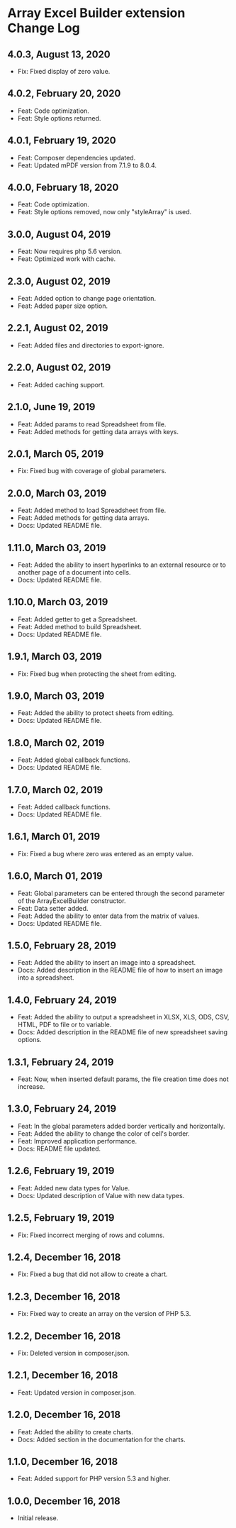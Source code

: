 
Array Excel Builder extension Change Log
========================================

4.0.3, August 13, 2020
------------------------

- Fix: Fixed display of zero value.

4.0.2, February 20, 2020
------------------------

- Feat: Code optimization.
- Feat: Style options returned.

4.0.1, February 19, 2020
------------------------

- Feat: Composer dependencies updated.
- Feat: Updated mPDF version from 7.1.9 to 8.0.4.

4.0.0, February 18, 2020
------------------------

- Feat: Code optimization.
- Feat: Style options removed, now only "styleArray" is used.

3.0.0, August 04, 2019
------------------------

- Feat: Now requires php 5.6 version.
- Feat: Optimized work with cache.

2.3.0, August 02, 2019
------------------------

- Feat: Added option to change page orientation.
- Feat: Added paper size option.

2.2.1, August 02, 2019
------------------------

- Feat: Added files and directories to export-ignore.

2.2.0, August 02, 2019
------------------------

- Feat: Added caching support.

2.1.0, June 19, 2019
------------------------

- Feat: Added params to read Spreadsheet from file.
- Feat: Added methods for getting data arrays with keys.

2.0.1, March 05, 2019
------------------------

- Fix: Fixed bug with coverage of global parameters.

2.0.0, March 03, 2019
------------------------

- Feat: Added method to load Spreadsheet from file.
- Feat: Added methods for getting data arrays.
- Docs: Updated README file.

1.11.0, March 03, 2019
------------------------

- Feat: Added the ability to insert hyperlinks to an external resource or to another page of a document into cells.
- Docs: Updated README file.

1.10.0, March 03, 2019
------------------------

- Feat: Added getter to get a Spreadsheet.
- Feat: Added method to build Spreadsheet.
- Docs: Updated README file.

1.9.1, March 03, 2019
------------------------

- Fix: Fixed bug when protecting the sheet from editing.

1.9.0, March 03, 2019
------------------------

- Feat: Added the ability to protect sheets from editing.
- Docs: Updated README file.

1.8.0, March 02, 2019
------------------------

- Feat: Added global callback functions.
- Docs: Updated README file.

1.7.0, March 02, 2019
------------------------

- Feat: Added callback functions.
- Docs: Updated README file.

1.6.1, March 01, 2019
------------------------

- Fix: Fixed a bug where zero was entered as an empty value.

1.6.0, March 01, 2019
------------------------

- Feat: Global parameters can be entered through the second parameter of the ArrayExcelBuilder constructor.
- Feat: Data setter added.
- Feat: Added the ability to enter data from the matrix of values.
- Docs: Updated README file.

1.5.0, February 28, 2019
------------------------

- Feat: Added the ability to insert an image into a spreadsheet.
- Docs: Added description in the README file of how to insert an image into a spreadsheet.

1.4.0, February 24, 2019
------------------------

- Feat: Added the ability to output a spreadsheet in XLSX, XLS, ODS, CSV, HTML, PDF to file or to variable.
- Docs: Added description in the README file of new spreadsheet saving options.

1.3.1, February 24, 2019
------------------------

- Feat: Now, when inserted default params, the file creation time does not increase.

1.3.0, February 24, 2019
------------------------

- Feat: In the global parameters added border vertically and horizontally.
- Feat: Added the ability to change the color of cell's border.
- Feat: Improved application performance.
- Docs: README file updated.

1.2.6, February 19, 2019
------------------------

- Feat: Added new data types for Value.
- Docs: Updated description of Value with new data types.

1.2.5, February 19, 2019
------------------------

- Fix: Fixed incorrect merging of rows and columns.

1.2.4, December 16, 2018
------------------------

- Fix: Fixed a bug that did not allow to create a chart.


1.2.3, December 16, 2018
------------------------

- Fix: Fixed way to create an array on the version of PHP 5.3.


1.2.2, December 16, 2018
------------------------

- Fix: Deleted version in composer.json.


1.2.1, December 16, 2018
------------------------

- Feat: Updated version in composer.json.


1.2.0, December 16, 2018
------------------------

- Feat: Added the ability to create charts.
- Docs: Added section in the documentation for the charts.


1.1.0, December 16, 2018
------------------------

- Feat: Added support for PHP version 5.3 and higher.


1.0.0, December 16, 2018
------------------------

- Initial release.
